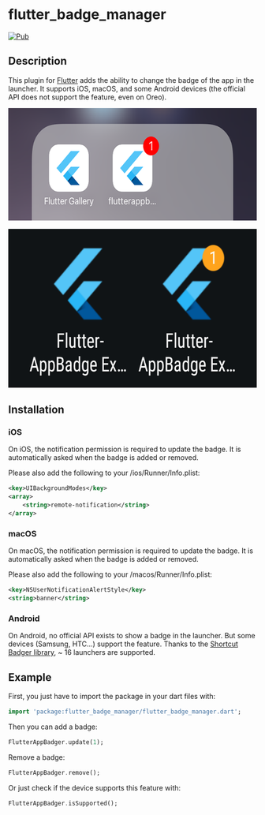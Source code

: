 # flutter_badge_manager

[![Pub](https://img.shields.io/pub/v/flutter_badge_manager.svg)](https://pub.dartlang.org/packages/flutter_badge_manager)


## Description
This plugin for [Flutter](https://flutter.io) adds the ability to change the badge of the app in the launcher.
It supports iOS, macOS, and some Android devices (the official API does not support the feature, even on Oreo).

<p align="center">
  <img
    src="https://raw.githubusercontent.com/ziqq/flutter_badge_manager/refs/heads/main/.docs/ios.png"
    style="margin:auto" width="600"
    alt="Android badge"
    height="228">
</p>

<p align="center">
  <img
    src="https://raw.githubusercontent.com/ziqq/flutter_badge_manager/refs/heads/main/.docs/android.png"
    style="margin:auto" width="600"
    alt="Android badge"
    height="322">
</p>


## Installation

### iOS

On iOS, the notification permission is required to update the badge.
It is automatically asked when the badge is added or removed.

Please also add the following to your <your project>/ios/Runner/Info.plist:
```xml
<key>UIBackgroundModes</key>
<array>
    <string>remote-notification</string>
</array>
```

### macOS

On macOS, the notification permission is required to update the badge.
It is automatically asked when the badge is added or removed.

Please also add the following to your <your project>/macos/Runner/Info.plist:
```xml
<key>NSUserNotificationAlertStyle</key>
<string>banner</string>
```

### Android

On Android, no official API exists to show a badge in the launcher. But some devices (Samsung, HTC...) support the feature.
Thanks to the [Shortcut Badger library](https://github.com/leolin310148/ShortcutBadger/), ~ 16 launchers are supported.


## Example

First, you just have to import the package in your dart files with:
```dart
import 'package:flutter_badge_manager/flutter_badge_manager.dart';
```

Then you can add a badge:
```dart
FlutterAppBadger.update(1);
```

Remove a badge:
```dart
FlutterAppBadger.remove();
```

Or just check if the device supports this feature with:
```dart
FlutterAppBadger.isSupported();
```
